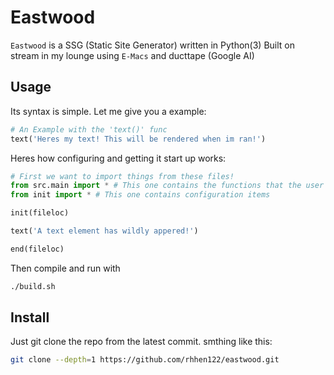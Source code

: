 # Eastwood

`Eastwood` is a SSG (Static Site Generator) written in Python(3) Built on stream in my lounge using `E-Macs` and ducttape (Google AI)

## Usage
Its syntax is simple. Let me give you a example:
```python
# An Example with the 'text()' func
text('Heres my text! This will be rendered when im ran!')
```
Heres how configuring and getting it start up works:
```python
# First we want to import things from these files!
from src.main import * # This one contains the functions that the user cals to to make a element on the website!
from init import * # This one contains configuration items

init(fileloc)

text('A text element has wildly appered!')

end(fileloc)
```
Then compile and run with
```bash
./build.sh
```

## Install
Just git clone the repo from the latest commit.
smthing like this:
```bash
git clone --depth=1 https://github.com/rhhen122/eastwood.git
```
